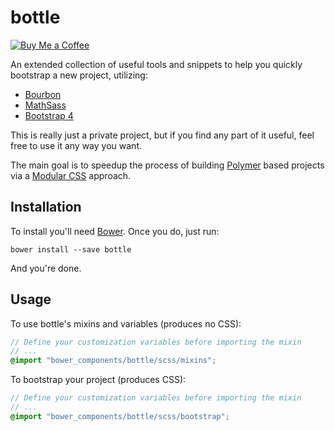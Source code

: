 # bottle

[![Buy Me a Coffee](http://static.tonybogdanov.com/github/coffee.svg)](http://ko-fi.co/1236KUKJNC96B)

An extended collection of useful tools and snippets to help you quickly bootstrap a new project, utilizing:

- [Bourbon](http://bourbon.io)
- [MathSass](https://github.com/terkel/mathsass)
- [Bootstrap 4](http://getbootstrap.com)

This is really just a private project, but if you find any part of it useful, feel free to use it any way you want.

The main goal is to speedup the process of building [Polymer](https://polymer-project.org) based projects via a [Modular CSS](http://thesassway.com/advanced/modular-css-typography) approach.

## Installation

To install you'll need [Bower](http://bower.io). Once you do, just run:

```shell
bower install --save bottle
```

And you're done.

## Usage

To use bottle's mixins and variables (produces no CSS):

```scss
// Define your customization variables before importing the mixin
// ...
@import "bower_components/bottle/scss/mixins";
```

To bootstrap your project (produces CSS):

```scss
// Define your customization variables before importing the mixin
// ...
@import "bower_components/bottle/scss/bootstrap";
```
